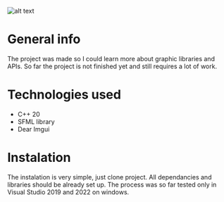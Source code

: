![alt text](https://avatars.mds.yandex.net/get-games/3006389/2a000001812078297771cd1a0ad3fd05f148/default526x314)
# <h1> General info </h1>
 The project was made so I could learn more about graphic libraries and APIs. So far the project is not finished yet and still requires a lot of work.
# <h1> Technologies used </h1>
 - C++ 20
 - SFML library
 - Dear Imgui
# <h1> Instalation </h1>
The instalation is very simple, just clone project. All dependancies and libraries should be already set up. The process was so far tested only in Visual Studio 2019 and 2022 on windows.
